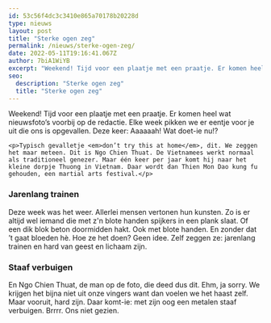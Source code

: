 ```yaml
---
id: 53c56f4dc3c3410e865a70178b20228d
type: nieuws
layout: post
title: "Sterke ogen zeg"
permalink: /nieuws/sterke-ogen-zeg/
date: 2022-05-11T19:16:41.067Z
author: 7biA1WiYB
excerpt: "Weekend! Tijd voor een plaatje met een praatje. Er komen heel wat nieuwsfoto’s voorbij op de redactie. Elke week pikken we er eentje voor je uit die ons is opgevallen. Deze keer: Aaaaaah! Wat doet-ie nu!?  "
seo:
  description: "Sterke ogen zeg"
  title: "Sterke ogen zeg"
---
```

Weekend! Tijd voor een plaatje met een praatje. Er komen heel wat nieuwsfoto’s voorbij op de redactie. Elke week pikken we er eentje voor je uit die ons is opgevallen. Deze keer: Aaaaaah! Wat doet-ie nu!?  

    <p>Typisch gevalletje <em>don’t try this at home</em>, dit. We zeggen het maar meteen. Dit is Ngo Chien Thuat. De Vietnamees werkt normaal als traditioneel genezer. Maar één keer per jaar komt hij naar het kleine dorpje Thuong in Vietnam. Daar wordt dan Thien Mon Dao kung fu gehouden, een martial arts festival.</p>
<h3>Jarenlang trainen</h3>
<p>Deze week was het weer. Allerlei mensen vertonen hun kunsten. Zo is er altijd wel iemand die met z'n blote handen spijkers in een plank slaat. Of een dik blok beton doormidden hakt. Ook met blote handen. En zonder dat ’t gaat bloeden hè. Hoe ze het doen? Geen idee. Zelf zeggen ze: jarenlang trainen en hard van geest en lichaam zijn. </p>
<h3>Staaf verbuigen</h3>
<p>En Ngo Chien Thuat, de man op de foto, die deed dus dit. Ehm, ja sorry. We krijgen het bijna niet uit onze vingers want dan voelen we het haast zelf. Maar vooruit, hard zijn. Daar komt-ie: met zijn oog een metalen staaf verbuigen. Brrrr. Ons niet gezien.</p>  
